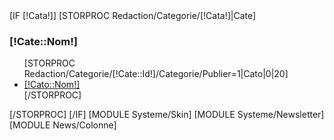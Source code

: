 <div id="Droite">
	[IF [!Cata!]]
		[STORPROC Redaction/Categorie/[!Cata!]|Cate]
			<div id="SousCat">
				<h3>[!Cate::Nom!]</h1>
				<ul>
					[STORPROC Redaction/Categorie/[!Cate::Id!]/Categorie/Publier=1|Cato|0|20]
						<li [IF [!Pos!]=[!NbResult!]]style="border:none;"[/IF]>
							<a href="/[!Systeme::CurrentMenu::Url!]/[!Cato::Url!]" title="[!Cato::Nom!]" [IF [!Lien!]=[!Systeme::CurrentMenu::Url!]/[!Cato::Url!]]class="ActifDr"[/IF]>[!Cato::Nom!]</a>
						</li>
					[/STORPROC]
				</ul>
			</div>
		[/STORPROC]
	[/IF]
	[MODULE Systeme/Skin]
	[MODULE Systeme/Newsletter]
	[MODULE News/Colonne]
</div>